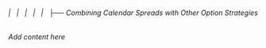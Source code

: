 ###### |   |   |   |   |   ├── Combining Calendar Spreads with Other Option Strategies

*Add content here*